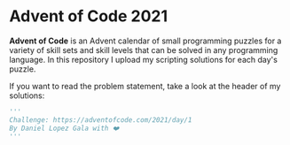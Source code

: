 # Advent of Code 2021

**Advent of Code** is an Advent calendar of small programming puzzles for a variety of skill sets and skill levels that can be solved in any programming language.
In this repository I upload my scripting solutions for each day's puzzle.

If you want to read the problem statement, take a look at the header of my solutions:

```Python
'''
Challenge: https://adventofcode.com/2021/day/1
By Daniel Lopez Gala with ❤️
'''
```
